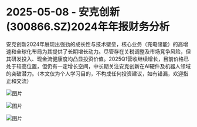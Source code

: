 # 2025-05-08 - 安克创新(300866.SZ)2024年年报财务分析

安克创新2024年展现出强劲的成长性与技术壁垒，核心业务（充电储能）的高增速和全球化布局为其提供了长期增长动力。尽管存在关税调整及市场竞争风险，但其研发投入、现金流健康度均凸显投资价值。2025Q1营收继续增长，目前价格已处于较高位置，但仍有一定增长空间，中长期关注安克创新在AI硬件及机器人领域的突破潜力。（本文仅为个人学习目的，不构成任何投资建议，如有错漏，欢迎指正和交流）

![图片](https://mmbiz.qpic.cn/mmbiz_png/aAzicl1mnQk4T714XuJ97MCl1s7DUZT04Ucw3BIP4txOSIsvEx2sJTTq0Azp2WmYwHDDOGBAF0yT9OqOC5HxAQg/640?wx_fmt=png&from=appmsg&randomid=x7m592vs&tp=webp&wxfrom=5&wx_lazy=1)

![图片](https://mmbiz.qpic.cn/mmbiz_png/aAzicl1mnQk4T714XuJ97MCl1s7DUZT04ljcpf9Eop0Kr4iayGBEynzWE4QSxXiaHwx8ujchsIcE4Hqg2ib7spG78Q/640?wx_fmt=png&from=appmsg&randomid=2r4egpw9&tp=webp&wxfrom=5&wx_lazy=1)

![图片](https://mmbiz.qpic.cn/mmbiz_png/aAzicl1mnQk4T714XuJ97MCl1s7DUZT04CE7gPYANibH7zfXibEjv5Tj2QUOB6nU3eeicnr1c7nK6JUfqBuCr2unow/640?wx_fmt=png&from=appmsg&randomid=qbz6jesk&tp=webp&wxfrom=5&wx_lazy=1)

